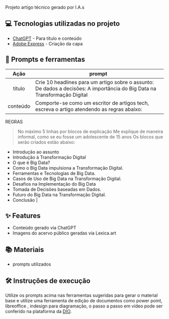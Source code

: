 
Projeto artigo técnico gerado por I.A.s


## 💻 Tecnologias utilizadas no projeto

- [ChatGPT](https://chat.openai.com/) - Para título e conteúdo
- [Adobe Express](https://www.adobe.com/br/express/) - Criação da capa

## 📄 Prompts e ferramentas

|   Ação   | prompt                                                                                                                                                                                                                                                                         |
| :------: | ------------------------------------------------------------------------------------------------------------------------------------------------------------------------------------------------------------------------------------------------------------------------------ |
|  título  | Crie 10 headlines para um artigo sobre o assunto: De dados a decisões: A importância do Big Data na Transformação Digital                                                                                                                                                                                                  |
| conteúdo | Comporte-se como um escritor de artigos tech, escreva o artigo atendendo as regras abaixo:

REGRAS
> No máximo 5 linhas por blocos de explicação 
> Me explique de maneira informal, como se eu fosse um adolescente de 15 anos
> Os blocos que serão criados estão abaixo: 
- Introdução ao assunto
- Introdução à Transformação Digital 
- O que é Big Data?
- Como o Big Data impulsiona a Transformação Digital. 
- Ferramentas e Tecnologias de Big Data.
- Casos de Uso de Big Data na Transformação Digital.
- Desafios na Implementação do Big Data
- Tomada de Decisões baseadas em Dados.
- Futuro do Big Data na Transformação Digital. 
- Conclusão |


## ✨ Features

- Conteúdo gerado via ChatGPT
- Imagens do acervo público geradas via Lexica.art

## 📚 Materiais

- prompts utilizados

## 🛠️ Instruções de execução

Utilize os prompts acima nas ferramentas sugeridas para gerar o material base e utilize uma ferramenta de edição de documentos como power point, libreoffice , indesign para diagramação, o passo a passo em vídeo pode ser conferido na plataforma da [DIO](https://dio.me).
